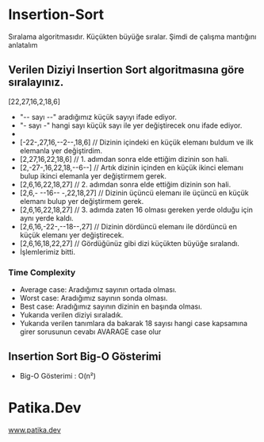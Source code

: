# Insertion-Sort
Sıralama algoritmasıdır. Küçükten büyüğe sıralar. Şimdi de çalışma mantığını anlatalım
## Verilen Diziyi Insertion Sort algoritmasına göre sıralayınız.
[22,27,16,2,18,6]
- "-- sayı --" aradığımız küçük sayıyı ifade ediyor.
- "- sayı -" hangi sayı küçük sayı ile yer değiştirecek onu ifade ediyor.
- 
- [-22-,27,16,--2--,18,6] // Dizinin içindeki en küçük elemanı buldum ve ilk elemanla yer değiştirdim.
- [2,27,16,22,18,6]       // 1. adımdan sonra elde ettiğim dizinin son hali.
- [2,-27-,16,22,18,--6--] // Artık dizinin içinden en küçük ikinci elemanı bulup ikinci elemanla yer değiştirmem gerek.
- [2,6,16,22,18,27] // 2. adımdan sonra elde ettiğim dizinin son hali.
- [2,6,- --16-- -,22,18,27] // Dizinin üçüncü elemanı ile üçüncü en küçük elemanı bulup yer değiştirmem gerek.
- [2,6,16,22,18,27] // 3. adımda zaten 16 olması gereken yerde olduğu için aynı yerde kaldı.
- [2,6,16,-22-,--18--,27] // Dizinin dördüncü elemanı ile dördüncü en küçük elemanı yer değiştirecek.
- [2,6,16,18,22,27] // Gördüğünüz gibi dizi küçükten büyüğe sıralandı. 
- İşlemlerimiz bitti.
### Time Complexity
- Average case: Aradığımız sayının ortada olması.
- Worst case: Aradığımız sayının sonda olması.
- Best case: Aradığımız sayının dizinin en başında olması.
- Yukarıda verilen diziyi sıraladık. 
- Yukarıda verilen tanımlara da bakarak 18 sayısı hangi case kapsamına girer sorusunun cevabı AVARAGE case olur
## Insertion Sort Big-O Gösterimi
- Big-O Gösterimi : O(n²)
# Patika.Dev
www.patika.dev
